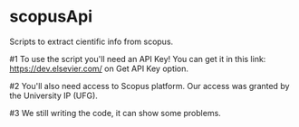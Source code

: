 # scopusApi
Scripts to extract cientific info from scopus.

#1 To use the script you'll need an API Key! You can get it in this link: https://dev.elsevier.com/ on Get API Key option.

#2 You'll also need access to Scopus platform. Our access was granted by the University IP (UFG).

#3 We still writing the code, it can show some problems.
